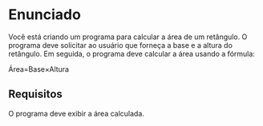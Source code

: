 # Enunciado

Você está criando um programa para calcular a área de um retângulo. O programa deve solicitar ao usuário que forneça a base e a altura do retângulo. Em seguida, o programa deve calcular a área usando a fórmula:

Área=Base×Altura

## Requisitos

O programa deve exibir a área calculada.
